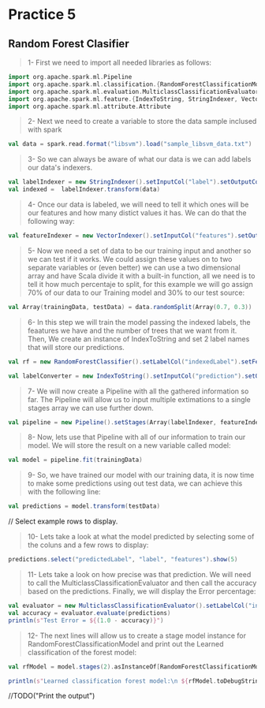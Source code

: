 # Practice 5 
## Random Forest Clasifier

> 1- First we need to import all needed libraries as follows:
```scala
import org.apache.spark.ml.Pipeline
import org.apache.spark.ml.classification.{RandomForestClassificationModel, RandomForestClassifier}
import org.apache.spark.ml.evaluation.MulticlassClassificationEvaluator
import org.apache.spark.ml.feature.{IndexToString, StringIndexer, VectorIndexer}
import org.apache.spark.ml.attribute.Attribute
```

> 2- Next we need to create a variable to store the data sample inclused with spark
```scala
val data = spark.read.format("libsvm").load("sample_libsvm_data.txt")
```

> 3- So we can always be aware of what our data is we can add labels our data's indexers.
```scala
val labelIndexer = new StringIndexer().setInputCol("label").setOutputCol("indexedLabel").fit(data)
val indexed =  labelIndexer.transform(data)
```

> 4- Once our data is labeled, we will need to tell it which ones will be our features and how many distict values it has. We can do that the following way:
```scala
val featureIndexer = new VectorIndexer().setInputCol("features").setOutputCol("indexedFeatures").setMaxCategories(4).fit(data)
```


> 5- Now we need a set of data to be our training input and another so we can test if it works. We could assign these values on to two separate variables or (even better) we can use a two dimensional array and have Scala divide it with a built-in function, all we need is to tell it how much percentaje to split, for this example we will go assign 70% of our data to our Training model and 30% to our test source:
```scala
val Array(trainingData, testData) = data.randomSplit(Array(0.7, 0.3))
```

> 6- In this step we will train the model passing the indexed labels, the feaatures we have and the number of trees that we want from it. Then, We create an instance of IndexToString and set 2 label names that will store our predictions.
```scala
val rf = new RandomForestClassifier().setLabelCol("indexedLabel").setFeaturesCol("indexedFeatures").setNumTrees(10)

val labelConverter = new IndexToString().setInputCol("prediction").setOutputCol("predictedLabel").setLabels(labelIndexer.labels) 
```

> 7- We will now create a Pipeline with all the gathered information so far. The Pipeline will allow us to input multiple extimations to a single stages array we can use further down.
```scala
val pipeline = new Pipeline().setStages(Array(labelIndexer, featureIndexer, rf, labelConverter))
```

> 8- Now, lets use that Pipeline with all of our information to train our model. We will store the result on a new variable called model:
```scala
val model = pipeline.fit(trainingData)
```

> 9- So, we have trained our model with our training data, it is now time to make some predictions using out test data, we can achieve this with the following line:
```scala
val predictions = model.transform(testData)
```

// Select example rows to display.
> 10- Lets take a look at what the model predicted by selecting some of the coluns and a few rows to display:
```scala
predictions.select("predictedLabel", "label", "features").show(5)
```

> 11- Lets take a look on how precise was that prediction. We will need to call the MulticlassClassificationEvaluator and then call the accuracy based on the predictions. Finally, we will display the Error percentage:
```scala
val evaluator = new MulticlassClassificationEvaluator().setLabelCol("indexedLabel").setPredictionCol("prediction").setMetricName("accuracy")
val accuracy = evaluator.evaluate(predictions)
println(s"Test Error = ${(1.0 - accuracy)}")
```

> 12- The next lines will allow us to create a stage model instance for RandomForestClassificationModel and print out the Learned classification of the forest model:
```scala
val rfModel = model.stages(2).asInstanceOf[RandomForestClassificationModel]

println(s"Learned classification forest model:\n ${rfModel.toDebugString}")
```

//TODO("Print the output")